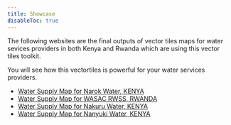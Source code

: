 ```yaml
---
title: Showcase
disableToc: true
---
```


The following websites are the final outputs of vector tiles maps for water sevices providers in both Kenya and Rwanda which are using this vector tiles toolkit.

You will see how this vectortiles is powerful for your water services providers.

- [Water Supply Map for Narok Water, KENYA](../casestudies/narok)
- [Water Supply Map for WASAC RWSS, RWANDA](../casestudies/wasac)
- [Water Supply Map for Nakuru Water, KENYA](../casestudies/nakuru)
- [Water Supply Map for Nanyuki Water, KENYA](../casestudies/nanyuki)